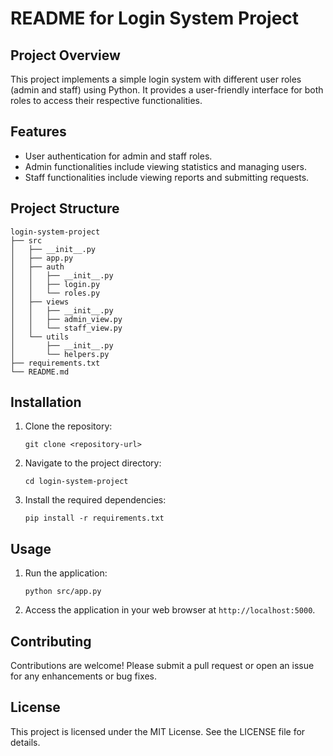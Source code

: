 # README for Login System Project

## Project Overview
This project implements a simple login system with different user roles (admin and staff) using Python. It provides a user-friendly interface for both roles to access their respective functionalities.

## Features
- User authentication for admin and staff roles.
- Admin functionalities include viewing statistics and managing users.
- Staff functionalities include viewing reports and submitting requests.

## Project Structure
```
login-system-project
├── src
│   ├── __init__.py
│   ├── app.py
│   ├── auth
│   │   ├── __init__.py
│   │   ├── login.py
│   │   └── roles.py
│   ├── views
│   │   ├── __init__.py
│   │   ├── admin_view.py
│   │   └── staff_view.py
│   └── utils
│       ├── __init__.py
│       └── helpers.py
├── requirements.txt
└── README.md
```

## Installation
1. Clone the repository:
   ```
   git clone <repository-url>
   ```
2. Navigate to the project directory:
   ```
   cd login-system-project
   ```
3. Install the required dependencies:
   ```
   pip install -r requirements.txt
   ```

## Usage
1. Run the application:
   ```
   python src/app.py
   ```
2. Access the application in your web browser at `http://localhost:5000`.

## Contributing
Contributions are welcome! Please submit a pull request or open an issue for any enhancements or bug fixes.

## License
This project is licensed under the MIT License. See the LICENSE file for details.